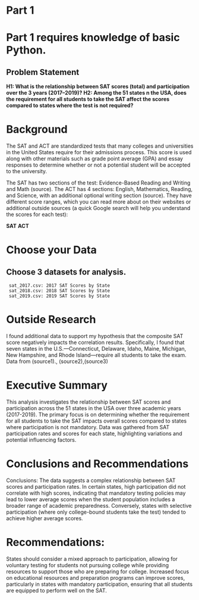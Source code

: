 # Part 1

# Part 1 requires knowledge of basic Python.

## Problem Statement
**H1: What is the relationship between SAT scores (total) and participation over the 3 years (2017–2019)? H2: Among the 51 states n the USA, does the requirement for all students to take the SAT affect the scores compared to states where the test is not required?**

# Background
The SAT and ACT are standardized tests that many colleges and universities in the United States require for their admissions process. This score is used along with other materials such as grade point average (GPA) and essay responses to determine whether or not a potential student will be accepted to the university.

The SAT has two sections of the test: Evidence-Based Reading and Writing and Math (source). The ACT has 4 sections: English, Mathematics, Reading, and Science, with an additional optional writing section (source). They have different score ranges, which you can read more about on their websites or additional outside sources (a quick Google search will help you understand the scores for each test):

**SAT**
**ACT**

# Choose your Data
## Choose 3 datasets for analysis.
     sat_2017.csv: 2017 SAT Scores by State
     sat_2018.csv: 2018 SAT Scores by State
     sat_2019.csv: 2019 SAT Scores by State

# Outside Research
I found additional data to support my hypothesis that the composite SAT score negatively impacts the correlation results. Specifically, I found that seven states in the U.S.—Connecticut, Delaware, Idaho, Maine, Michigan, New Hampshire, and Rhode Island—require all students to take the exam. Data from (source1)., (source2),(source3)

# Executive Summary
This analysis investigates the relationship between SAT scores and participation across the 51 states in the USA over three academic years (2017-2019). The primary focus is on determining whether the requirement for all students to take the SAT impacts overall scores compared to states where participation is not mandatory. Data was gathered from SAT participation rates and scores for each state, highlighting variations and potential influencing factors.

# Conclusions and Recommendations
Conclusions: The data suggests a complex relationship between SAT scores and participation rates. In certain states, high participation did not correlate with high scores, indicating that mandatory testing policies may lead to lower average scores when the student population includes a broader range of academic preparedness. Conversely, states with selective participation (where only college-bound students take the test) tended to achieve higher average scores.

# Recommendations: 
States should consider a mixed approach to participation, allowing for voluntary testing for students not pursuing college while providing resources to support those who are preparing for college. Increased focus on educational resources and preparation programs can improve scores, particularly in states with mandatory participation, ensuring that all students are equipped to perform well on the SAT.
